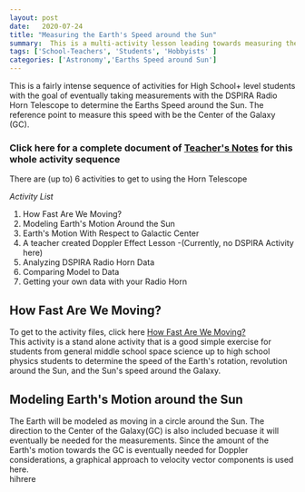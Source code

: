 ```yaml
---
layout: post
date:   2020-07-24
title: "Measuring the Earth's Speed around the Sun"
summary:  This is a multi-activity lesson leading towards measuring the Speed of the Earth around the Sun
tags: ['School-Teachers', 'Students', 'Hobbyists' ]
categories: ['Astronomy','Earths Speed around Sun'] 
---
```

This is a fairly intense sequence of activities for High School+ level students with the goal of eventually taking measurements with the DSPIRA Radio Horn Telescope to determine the Earths Speed around the Sun. The reference point to measure this speed with be the Center of the Galaxy (GC).   
### Click here for a complete document of [Teacher's Notes](https://docs.google.com/document/d/10zVMqpykbRbOjKvXGvWoZxYcacZ31Ay5AIp2mx70VOk/edit) for this whole activity sequence

There are (up to) 6 activities to get to using the Horn Telescope 


_Activity List_
   1. How Fast Are We Moving?
   2. Modeling Earth's Motion Around the Sun
   3. Earth's Motion With Respect to Galactic Center
   4. A teacher created Doppler Effect Lesson -(Currently, no DSPIRA Activity here)
   5. Analyzing DSPIRA Radio Horn Data
   6. Comparing Model to Data
   7. Getting your own data with your Radio Horn
   
 ## How Fast Are We Moving?
   To get to the activity files, click here [How Fast Are We Moving?](http://wvurail.org/dspira-lessons/HowFastAreWeMoving)  
   This activity is a stand alone activity that is a good simple exercise for students from general middle school space science up to high school physics students
    to determine the speed of the Earth's rotation, revolution around the Sun, and the Sun's speed around the Galaxy.
    
 ## Modeling Earth's Motion around the Sun 
   The Earth will be modeled as moving in a circle around the Sun.  The direction to the Center of the Galaxy(GC) is also included becuase it will eventually be needed for the 
   measurements.  Since the amount of the Earth's motion towards the GC is eventually needed for Doppler considerations, a graphical approach to velocity vector components is 
   used here.  
   hihrere
   
    
   
    
